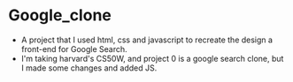 # Google_clone
- A project that I used html, css and javascript to recreate the design a front-end for Google Search.
- I'm taking harvard's CS50W, and project 0 is a google search clone, but I made some changes and added JS.
